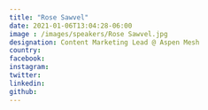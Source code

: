 ```yaml
---
title: "Rose Sawvel"
date: 2021-01-06T13:04:28-06:00
image : /images/speakers/Rose Sawvel.jpg
designation: Content Marketing Lead @ Aspen Mesh
country: 
facebook: 
instagram: 
twitter: 
linkedin: 
github: 
---
```



